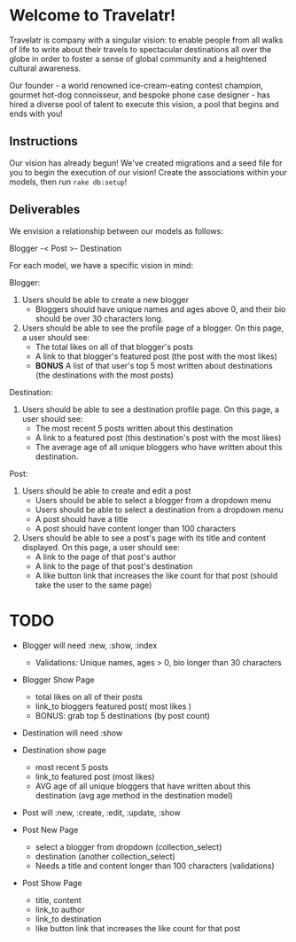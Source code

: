 # Welcome to Travelatr!

Travelatr is company with a singular vision: to enable people from all walks of life to write about their travels to spectacular destinations all over the globe in order to foster a sense of global community and a heightened cultural awareness.

Our founder - a world renowned ice-cream-eating contest champion, gourmet hot-dog connoisseur, and bespoke phone case designer - has hired a diverse pool of talent to execute this vision, a pool that begins and ends with you!

## Instructions

Our vision has already begun! We've created migrations and a seed file for you to begin the execution of our vision! Create the associations within your models, then run `rake db:setup`!

## Deliverables

We envision a relationship between our models as follows:

Blogger -< Post >- Destination


For each model, we have a specific vision in mind:

Blogger:

1. Users should be able to create a new blogger
 	- Bloggers should have unique names and ages above 0, and their bio should be over 30 characters long.
2. Users should be able to see the profile page of a blogger. On this page, a user should see:
	- The total likes on all of that blogger's posts
	- A link to that blogger's featured post (the post with the most likes)
	- **BONUS** A list of that user's top 5 most written about destinations (the destinations with the most posts)

Destination:

1. Users should be able to see a destination profile page. On this page, a user should see:
	- The most recent 5 posts written about this destination
	- A link to a featured post (this destination's post with the most likes)
	- The average age of all unique bloggers who have written about this destination.

Post:

1. Users should be able to create and edit a post
	- Users should be able to select a blogger from a dropdown menu
	- Users should be able to select a destination from a dropdown menu
	- A post should have a title
	- A post should have content longer than 100 characters
2. Users should be able to see a post's page with its title and content displayed. On this page, a user should see:
	- A link to the page of that post's author
	- A link to the page of that post's destination
	- A like button link that increases the like count for that post (should take the user to the same page)


# TODO
- Blogger will need :new, :show, :index
	- Validations: Unique names, ages > 0, bio longer than 30 characters
- Blogger Show Page
	- total likes on all of their posts
	- link_to bloggers featured post( most likes )
	- BONUS: grab top 5 destinations (by post count)

- Destination will need :show
- Destination show page
	- most recent 5 posts
	- link_to featured post (most likes)
	- AVG age of all unique bloggers that have written about this destination (avg age method in the destination model)

- Post will :new, :create, :edit, :update, :show

- Post New Page
	- select a blogger from dropdown (collection_select)
	- destination (another collection_select)
	- Needs a title and content longer than 100 characters (validations)

- Post Show Page
	- title, content
	- link_to author
	- link_to destination
	- like button link that increases the like count for that post
